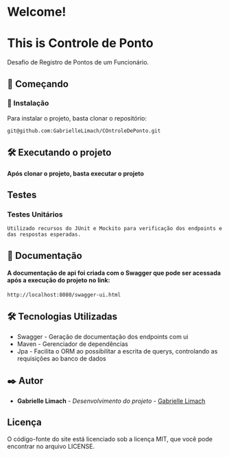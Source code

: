 # Welcome!

# This is Controle de Ponto
Desafio de Registro de Pontos de um Funcionário.

## 🚀 Começando

### 🔧 Instalação
Para instalar o projeto, basta clonar o repositório:
```
git@github.com:GabrielleLimach/COntroleDePonto.git
```

## 🛠️ Executando o projeto

#### Após clonar o projeto, basta executar o projeto

## Testes

### Testes Unitários

```
Utilizado recursos do JUnit e Mockito para verificação dos endpoints e das respostas esperadas.
```

## 📄 Documentação

#### A documentação de api foi criada com o Swagger que pode ser acessada após a execução do projeto no link:

```
http://localhost:8080/swagger-ui.html
```

## 🛠️ Tecnologias Utilizadas

* Swagger - Geração de documentação dos endpoints com ui
* Maven - Gerenciador de dependências
* Jpa - Facilita o ORM ao possibilitar a escrita de querys, controlando as requisições ao banco de dados


## ✒️ Autor
* **Gabrielle Limach** - *Desenvolvimento do projeto* - [Gabrielle Limach](https://github.com/GabrielleLimach)

## Licença
O código-fonte do site está licenciado sob a licença MIT, que você pode encontrar no arquivo LICENSE.
